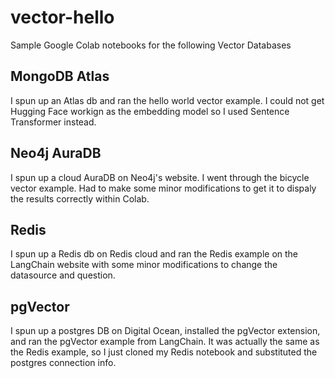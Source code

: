 # vector-hello

Sample Google Colab notebooks for the following Vector Databases
## MongoDB Atlas
I spun up an Atlas db and ran the hello world vector example.  I could not get Hugging Face workign as the embedding model so I used Sentence Transformer instead.

## Neo4j AuraDB
I spun up a cloud AuraDB on Neo4j's website.  I went through the bicycle vector example.  Had to make some minor modifications to get it to dispaly the results correctly within Colab.

## Redis
I spun up a Redis db on Redis cloud and ran the Redis example on the LangChain website with some minor modifications to change the datasource and question.

## pgVector
I spun up a postgres DB on Digital Ocean, installed the pgVector extension, and ran the pgVector example from LangChain.  It was actually the same as the Redis example, so I just cloned my Redis notebook and substituted the postgres connection info.
